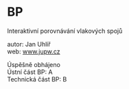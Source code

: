 # BP
Interaktivní porovnávání vlakových spojů<br />

autor: Jan Uhlíř<br />
web: www.jupw.cz<br />

Úspěšně obhájeno <br />
Ústní část BP: A <br />
Technická část BP: B <br />
